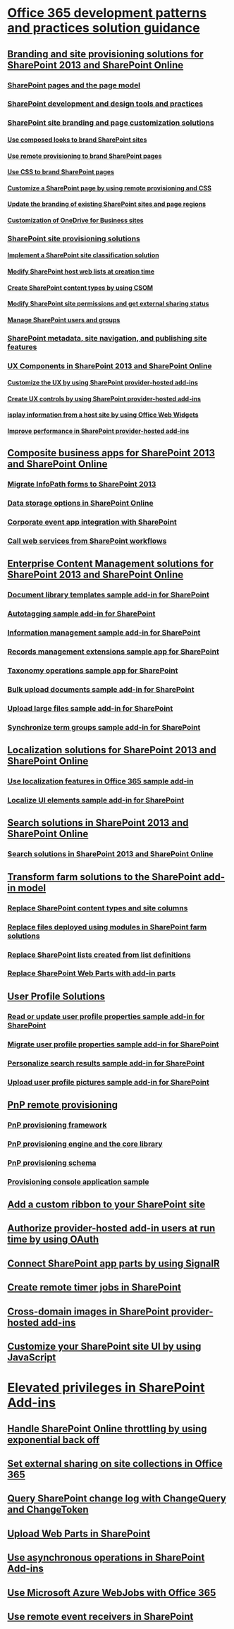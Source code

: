 # [Office 365 development patterns and practices solution guidance](Office-365-development-patterns-and-practices-solution-guidance.md)
## [Branding and site provisioning solutions for SharePoint 2013 and SharePoint Online](Branding-and-site-provisioning-solutions-for-SharePoint.md)
### [SharePoint pages and the page model](SharePoint-pages-and-the-page-model.md)
### [SharePoint development and design tools and practices](SharePoint-development-and-design-tools-and-practices.md)
### [SharePoint site branding and page customization solutions](SharePoint-site-branding-and-page-customization-solutions.md)
#### [Use composed looks to brand SharePoint sites](Use-composed-looks-to-brand-SharePoint-sites.md)
#### [Use remote provisioning to brand SharePoint pages](Use-remote-provisioning-to-brand-SharePoint-pages.md)
#### [Use CSS to brand SharePoint pages](Use-CSS-to-brand-pages.md)
#### [Customize a SharePoint page by using remote provisioning and CSS](Customize-a-SharePoint-page-by-using-remote-provisioning-and-CSS.md)
#### [Update the branding of existing SharePoint sites and page regions](update-the-branding-of-existing-sharepoint-sites-and-page-regions.md)
#### [Customization of OneDrive for Business sites](Customization-Options-For-OD4B-Sites.md)
### [SharePoint site provisioning solutions](sharepoint-site-provisioning-solutions.md)
#### [Implement a SharePoint site classification solution](implement-a-sharepoint-site-classification-solution.md)
#### [Modify SharePoint host web lists at creation time](modify-sharepoint-host-web-lists-at-creation-time.md)
#### [Create SharePoint content types by using CSOM](create-sharepoint-content-types-by-using-csom.md)
#### [Modify SharePoint site permissions and get external sharing status](modify-sharepoint-site-permissions-and-get-external-sharing-status.md)
#### [Manage SharePoint users and groups](manage-sharepoint-users-and-groups.md)
### [SharePoint metadata, site navigation, and publishing site features](sharepoint-metadata-site-navigation-and-publishing-site-features.md)
### [UX Components in SharePoint 2013 and SharePoint Online](ux-components-in-sharepoint-2013-and-sharepoint-online.md)
#### [Customize the UX by using SharePoint provider-hosted add-ins](customize-the-ux-by-using-sharepoint-provider-hosted-add-ins.md)
#### [Create UX controls by using SharePoint provider-hosted add-ins](create-ux-controls-by-using-sharepoint-provider-hosted-add-ins.md)
#### [isplay information from a host site by using Office Web Widgets](display-information-from-a-host-site-by-using-office-web-widgets.md)
#### [Improve performance in SharePoint provider-hosted add-ins](improve-performance-in-sharepoint-provider-hosted-add-ins.md)
## [Composite business apps for SharePoint 2013 and SharePoint Online](Composite-buisness-apps-for-SharePoint.md)
### [Migrate InfoPath forms to SharePoint 2013](Migrate-InfoPath-forms-to-SharePoint.md)
### [Data storage options in SharePoint Online](Data-storage-options-in-SharePoint-Online.md)
### [Corporate event app integration with SharePoint](Corporate-app-event-registration-with-SharePoint.md)
### [Call web services from SharePoint workflows](Call-web-services-from-SharePoint-workflows.md)
## [Enterprise Content Management solutions for SharePoint 2013 and SharePoint Online](Enterprise-Content-Management-solutions-for-SharePoint-2013-and-SharePoint-Online.md)
### [Document library templates sample add-in for SharePoint](Document-library-templates-sample-app-for-SharePoint.md)
### [Autotagging sample add-in for SharePoint](Autotagging-sample-app-for-SharePoint.md)
### [Information management sample add-in for SharePoint](Information-management-sample-app-for-SharePoint.md)
### [Records management extensions sample app for SharePoint](Records-management-extensions-sample-app-for-SharePoint.md)
### [Taxonomy operations sample app for SharePoint](Taxonomy-operations-sample-app-for-SharePoint.md)
### [Bulk upload documents sample add-in for SharePoint](Bulk-upload-documents-sample-app-for-SharePoint.md)
### [Upload large files sample add-in for SharePoint](Upload-large-files-sample-app-for-SharePoint.md)
### [Synchronize term groups sample add-in for SharePoint](Synchronize-term-groups-sample-app-for-SharePoint.md)
## [Localization solutions for SharePoint 2013 and SharePoint Online](localization-solutions-for-sharepoint-2013-and-sharepoint-online.md)
### [Use localization features in Office 365 sample add-in](Use-localization-features-in-Office-365-sample-app.md)
### [Localize UI elements sample add-in for SharePoint](Localize-UI-elements-sample-app-for-SharePoint.md)
## [Search solutions in SharePoint 2013 and SharePoint Online](search-solutions-in-sharepoint-2013-and-sharepoint-online.md)
### [Search solutions in SharePoint 2013 and SharePoint Online](search-solutions-in-sharepoint-2013-and-sharepoint-online.md)
## [Transform farm solutions to the SharePoint add-in model](Transform-farm-solutions-to-the-SharePoint-app-model.md)
### [Replace SharePoint content types and site columns](replace-sharepoint-content-types-and-site-columns.md)
### [Replace files deployed using modules in SharePoint farm solutions](replace-files-deployed-using-modules-in-sharepoint-farm-solutions.md)
### [Replace SharePoint lists created from list definitions](replace-sharepoint-lists-created-from-list-definitions.md)
### [Replace SharePoint Web Parts with add-in parts](replace-sharepoint-web-parts-with-add-in-parts.md)
## [User Profile Solutions](user-profile-solutions-for-sharepoint.md)
### [Read or update user profile properties sample add-in for SharePoint](Read-or-update-user-profile-properties-sample-app-for-SharePoint.md)
### [Migrate user profile properties sample add-in for SharePoint](Migrate-user-profile-properties-sample-app-for-SharePoint.md)
### [Personalize search results sample add-in for SharePoint](Personalize-search-results-sample-app-for-SharePoint.md)
### [Upload user profile pictures sample add-in for SharePoint](Upload-user-profile-pictures-sample-app-for-SharePoint.md)
## [PnP remote provisioning](pnp-remote-provisioning.md)
### [PnP provisioning framework](pnp-provisioning-framework.md)
### [PnP provisioning engine and the core library](pnp-provisioning-engine-and-the-core-library.md)
### [PnP provisioning schema](pnp-provisioning-schema.md)
### [Provisioning console application sample](provisioning-console-application-sample.md)
## [Add a custom ribbon to your SharePoint site](Add-a-custom-ribbon-to-your-SharePoint-site.md)
## [Authorize provider-hosted add-in users at run time by using OAuth](authorize-provider-hosted-add-in-users-at-run-time-by-using-oauth.md)
## [Connect SharePoint app parts by using SignalR](Connect-SharePoint-app-parts-by-using-SignalR.md)
## [Create remote timer jobs in SharePoint](create-remote-timer-jobs-in-sharepoint.md)
## [Cross-domain images in SharePoint provider-hosted add-ins](cross-domain-images-in-sharepoint-provider-hosted-add-ins.md)
## [Customize your SharePoint site UI by using JavaScript](Customize-your-SharePoint-site-UI-by-using-JavaScript.md)
# [Elevated privileges in SharePoint Add-ins](elevated-privileges-in-sharepoint-add-ins.md)
## [Handle SharePoint Online throttling by using exponential back off](Handle-SharePoint-Online-throttling-by-using-exponential-back-off.md)
## [Set external sharing on site collections in Office 365](Set-external-sharing-on-site-collections-in-Office-365.md)
## [Query SharePoint change log with ChangeQuery and ChangeToken](query-sharepoint-change-log-with-changequery-and-changeToken.md)
## [Upload Web Parts in SharePoint](upload-web-parts-in-sharepoint.md)
## [Use asynchronous operations in SharePoint Add-ins](use-asynchronous-operations-in-sharepoint-add-ins.md)
## [Use Microsoft Azure WebJobs with Office 365](Use-Microsoft-Azure-WebJobs-with-Office-365.md)
## [Use remote event receivers in SharePoint](Use-remote-event-receivers-in-SharePoint.md)
